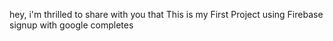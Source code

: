 hey, i'm thrilled to share with you that This is my First Project using Firebase
signup with google completes
